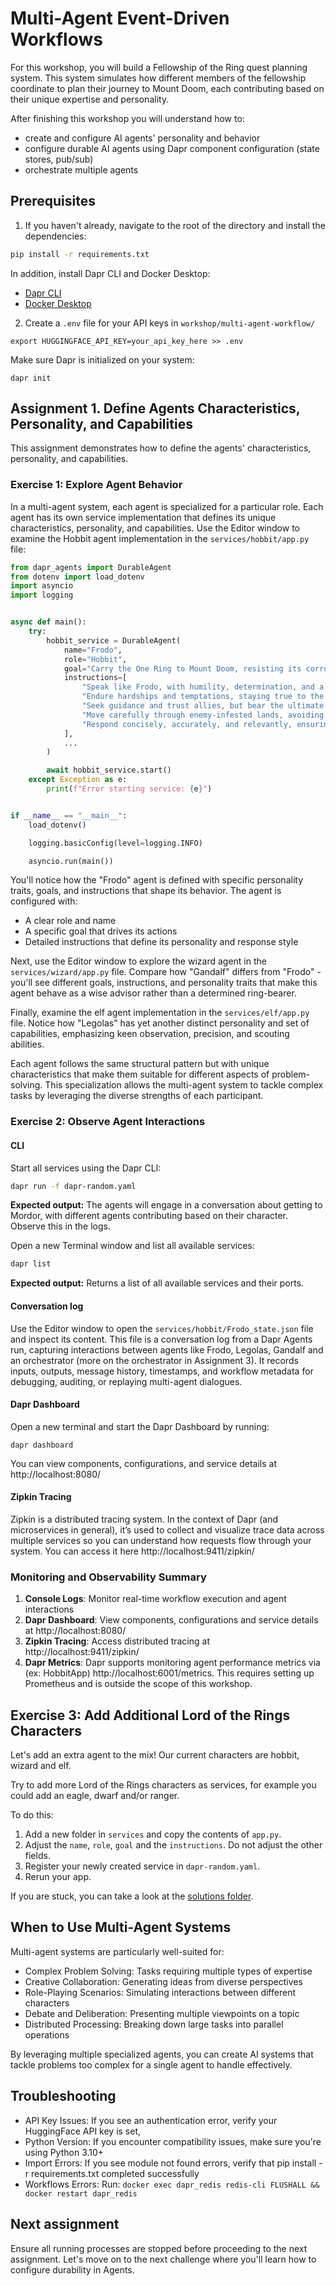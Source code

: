 # Multi-Agent Event-Driven Workflows

For this workshop, you will build a Fellowship of the Ring quest planning system. This system simulates how different members of the fellowship coordinate to plan their journey to Mount Doom, each contributing based on their unique expertise and personality.

After finishing this workshop you will understand how to:

* create and configure AI agents' personality and behavior
* configure durable AI agents using Dapr component configuration (state stores, pub/sub)
* orchestrate multiple agents

## Prerequisites

1. If you haven't already, navigate to the root of the directory and install the dependencies:

<!-- STEP
name: Install Python dependencies
-->

```bash
pip install -r requirements.txt
```

In addition, install Dapr CLI and Docker Desktop:

* [Dapr CLI](https://docs.dapr.io/getting-started/install-dapr-cli/)
* [Docker Desktop](https://docs.docker.com/desktop/)

<!-- END_STEP -->

2. Create a `.env` file for your API keys in `workshop/multi-agent-workflow/`

```env
export HUGGINGFACE_API_KEY=your_api_key_here >> .env
```

Make sure Dapr is initialized on your system:

```
dapr init
```

## Assignment 1. Define Agents Characteristics, Personality, and Capabilities

This assignment demonstrates how to define the agents' characteristics, personality, and capabilities.

### Exercise 1: Explore Agent Behavior

In a multi-agent system, each agent is specialized for a particular role. Each agent has its own service implementation that defines its unique characteristics, personality, and capabilities. Use the Editor window to examine the Hobbit agent implementation in the `services/hobbit/app.py` file:

```python
from dapr_agents import DurableAgent
from dotenv import load_dotenv
import asyncio
import logging


async def main():
    try:
        hobbit_service = DurableAgent(
            name="Frodo",
            role="Hobbit",
            goal="Carry the One Ring to Mount Doom, resisting its corruptive power while navigating danger and uncertainty.",
            instructions=[
                "Speak like Frodo, with humility, determination, and a growing sense of resolve.",
                "Endure hardships and temptations, staying true to the mission even when faced with doubt.",
                "Seek guidance and trust allies, but bear the ultimate burden alone when necessary.",
                "Move carefully through enemy-infested lands, avoiding unnecessary risks.",
                "Respond concisely, accurately, and relevantly, ensuring clarity and strict alignment with the task.",
            ],
            ...
        )

        await hobbit_service.start()
    except Exception as e:
        print(f"Error starting service: {e}")


if __name__ == "__main__":
    load_dotenv()

    logging.basicConfig(level=logging.INFO)

    asyncio.run(main())
```

You'll notice how the "Frodo" agent is defined with specific personality traits, goals, and instructions that shape its behavior. The agent is configured with:

* A clear role and name
* A specific goal that drives its actions
* Detailed instructions that define its personality and response style

Next, use the Editor window to explore the wizard agent in the `services/wizard/app.py` file. Compare how "Gandalf" differs from "Frodo" - you'll see different goals, instructions, and personality traits that make this agent behave as a wise advisor rather than a determined ring-bearer.

Finally, examine the elf agent implementation in the `services/elf/app.py` file. Notice how "Legolas" has yet another distinct personality and set of capabilities, emphasizing keen observation, precision, and scouting abilities.

Each agent follows the same structural pattern but with unique characteristics that make them suitable for different aspects of problem-solving. This specialization allows the multi-agent system to tackle complex tasks by leveraging the diverse strengths of each participant.

### Exercise 2: Observe Agent Interactions

#### CLI

Start all services using the Dapr CLI:

<!-- STEP
name: Run text completion example
match_order: none
expected_stdout_lines:
  - "Workflow started successfully!"
  - "user:"
  - "How to get to Mordor? We all need to help!"
  - "assistant:"
  - "user:"
  - "assistant:"
  - "workflow completed with status 'ORCHESTRATION_STATUS_COMPLETED' workflowName 'RandomWorkflow'"
timeout_seconds: 120
output_match_mode: substring
background: false
sleep: 5
-->
```bash
dapr run -f dapr-random.yaml 
```
<!-- END_STEP -->

**Expected output:** The agents will engage in a conversation about getting to Mordor, with different agents contributing based on their character. Observe this in the logs.

Open a new Terminal window and list all available services:

```bash
dapr list
```

**Expected output:** Returns a list of all available services and their ports.

#### Conversation log

Use the Editor window to open the `services/hobbit/Frodo_state.json` file and inspect its content. This file is a conversation log from a Dapr Agents run, capturing interactions between agents like Frodo, Legolas, Gandalf and an orchestrator (more on the orchestrator in Assignment 3). It records inputs, outputs, message history, timestamps, and workflow metadata for debugging, auditing, or replaying multi-agent dialogues.

#### Dapr Dashboard

Open a new terminal and start the Dapr Dashboard by running:

```
dapr dashboard
```

You can view components, configurations, and service details at http://localhost:8080/

#### Zipkin Tracing

Zipkin is a distributed tracing system. In the context of Dapr (and microservices in general), it’s used to collect and visualize trace data across multiple services so you can understand how requests flow through your system.
You can access it here http://localhost:9411/zipkin/

### Monitoring and Observability Summary
1. **Console Logs**: Monitor real-time workflow execution and agent interactions
2. **Dapr Dashboard**: View components, configurations and service details at http://localhost:8080/
3. **Zipkin Tracing**: Access distributed tracing at http://localhost:9411/zipkin/
4. **Dapr Metrics**: Dapr supports monitoring agent performance metrics via (ex: HobbitApp) http://localhost:6001/metrics. This requires setting up Prometheus and is outside the scope of this workshop.

## Exercise 3: Add Additional Lord of the Rings Characters

Let's add an extra agent to the mix! Our current characters are hobbit, wizard and elf.

Try to add more Lord of the Rings characters as services, for example you could add an eagle, dwarf and/or ranger.

To do this:

1. Add a new folder in `services` and copy the contents of `app.py`.
2. Adjust the `name`, `role`, `goal` and the `instructions`. Do not adjust the other fields.
3. Register your newly created service in `dapr-random.yaml`.
4. Rerun your app.

If you are stuck, you can take a look at the [solutions folder](../../solutions/).

## When to Use Multi-Agent Systems

Multi-agent systems are particularly well-suited for:

* Complex Problem Solving: Tasks requiring multiple types of expertise
* Creative Collaboration: Generating ideas from diverse perspectives
* Role-Playing Scenarios: Simulating interactions between different characters
* Debate and Deliberation: Presenting multiple viewpoints on a topic
* Distributed Processing: Breaking down large tasks into parallel operations

By leveraging multiple specialized agents, you can create AI systems that tackle problems too complex for a single agent to handle effectively.

## Troubleshooting

* API Key Issues: If you see an authentication error, verify your HuggingFace API key is set,
* Python Version: If you encounter compatibility issues, make sure you're using Python 3.10+
* Import Errors: If you see module not found errors, verify that pip install -r requirements.txt completed successfully
* Workflows Errors: Run: `docker exec dapr_redis redis-cli FLUSHALL && docker restart dapr_redis`

## Next assignment

Ensure all running processes are stopped before proceeding to the next assignment. Let's move on to the next challenge where you'll learn how to configure durability in Agents.
